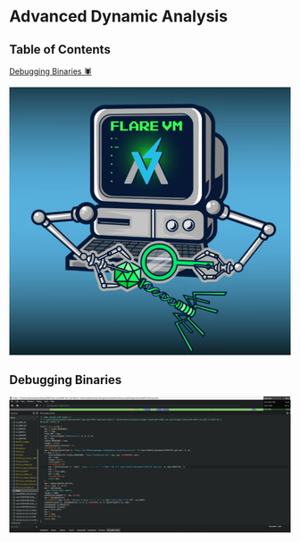 # Advanced Dynamic Analysis

## Table of Contents
[Debugging Binaries 🕷️](#debugging-binaries) </br>

<p align="center">
  <img src="../imgs/Flare-VM.png" alt="Flare-VM">
</p>

## Debugging Binaries



<p align=center>
  <img src="../imgs/cutter_decompiler.png">
</p>





